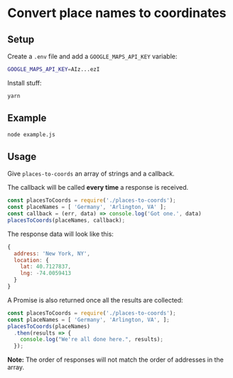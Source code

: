 # Convert place names to coordinates

## Setup

Create a `.env` file and add a `GOOGLE_MAPS_API_KEY` variable:

```bash
GOOGLE_MAPS_API_KEY=AIz...ezI
```

Install stuff:

```bash
yarn
```

## Example

```bash
node example.js
```

## Usage

Give `places-to-coords` an array of strings and a callback.

The callback will be called **every time** a response is received.

```javascript
const placesToCoords = require('./places-to-coords');
const placeNames = [ 'Germany', 'Arlington, VA' ];
const callback = (err, data) => console.log('Got one.', data)
placesToCoords(placeNames, callback);
```

The response data will look like this:

```javascript
{ 
  address: 'New York, NY',
  location: { 
    lat: 40.7127837, 
    lng: -74.0059413 
  } 
}
```

A Promise is also returned once all the results are collected:

```javascript
const placesToCoords = require('./places-to-coords');
const placeNames = [ 'Germany', 'Arlington, VA', ];
placesToCoords(placeNames)
  .then(results => {
    console.log("We're all done here.", results);
  });
```

**Note:** The order of responses will not match the order of addresses in the array.
